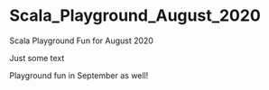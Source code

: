 # Scala_Playground_August_2020
Scala Playground Fun for August 2020

Just some text

Playground fun in September as well!

